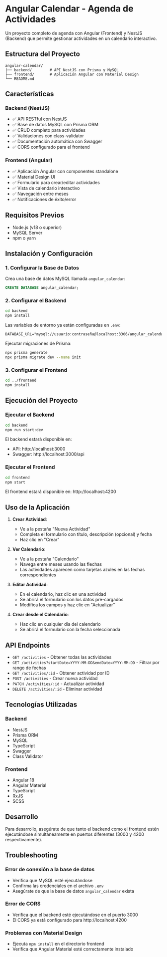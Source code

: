# Angular Calendar - Agenda de Actividades

Un proyecto completo de agenda con Angular (Frontend) y NestJS (Backend) que permite gestionar actividades en un calendario interactivo.

## Estructura del Proyecto

```
angular-calendar/
├── backend/        # API NestJS con Prisma y MySQL
├── frontend/       # Aplicación Angular con Material Design
└── README.md
```

## Características

### Backend (NestJS)

- ✅ API RESTful con NestJS
- ✅ Base de datos MySQL con Prisma ORM
- ✅ CRUD completo para actividades
- ✅ Validaciones con class-validator
- ✅ Documentación automática con Swagger
- ✅ CORS configurado para el frontend

### Frontend (Angular)

- ✅ Aplicación Angular con componentes standalone
- ✅ Material Design UI
- ✅ Formulario para crear/editar actividades
- ✅ Vista de calendario interactivo
- ✅ Navegación entre meses
- ✅ Notificaciones de éxito/error

## Requisitos Previos

- Node.js (v18 o superior)
- MySQL Server
- npm o yarn

## Instalación y Configuración

### 1. Configurar la Base de Datos

Crea una base de datos MySQL llamada `angular_calendar`:

```sql
CREATE DATABASE angular_calendar;
```

### 2. Configurar el Backend

```bash
cd backend
npm install
```

Las variables de entorno ya están configuradas en `.env`:

```
DATABASE_URL="mysql://usuario:contraseña@localhost:3306/angular_calendar"
```

Ejecutar migraciones de Prisma:

```bash
npx prisma generate
npx prisma migrate dev --name init
```

### 3. Configurar el Frontend

```bash
cd ../frontend
npm install
```

## Ejecución del Proyecto

### Ejecutar el Backend

```bash
cd backend
npm run start:dev
```

El backend estará disponible en:

- API: http://localhost:3000
- Swagger: http://localhost:3000/api

### Ejecutar el Frontend

```bash
cd frontend
npm start
```

El frontend estará disponible en: http://localhost:4200

## Uso de la Aplicación

1. **Crear Actividad**:

   - Ve a la pestaña "Nueva Actividad"
   - Completa el formulario con título, descripción (opcional) y fecha
   - Haz clic en "Crear"

2. **Ver Calendario**:

   - Ve a la pestaña "Calendario"
   - Navega entre meses usando las flechas
   - Las actividades aparecen como tarjetas azules en las fechas correspondientes

3. **Editar Actividad**:

   - En el calendario, haz clic en una actividad
   - Se abrirá el formulario con los datos pre-cargados
   - Modifica los campos y haz clic en "Actualizar"

4. **Crear desde el Calendario**:
   - Haz clic en cualquier día del calendario
   - Se abrirá el formulario con la fecha seleccionada

## API Endpoints

- `GET /activities` - Obtener todas las actividades
- `GET /activities?startDate=YYYY-MM-DD&endDate=YYYY-MM-DD` - Filtrar por rango de fechas
- `GET /activities/:id` - Obtener actividad por ID
- `POST /activities` - Crear nueva actividad
- `PATCH /activities/:id` - Actualizar actividad
- `DELETE /activities/:id` - Eliminar actividad

## Tecnologías Utilizadas

### Backend

- NestJS
- Prisma ORM
- MySQL
- TypeScript
- Swagger
- Class Validator

### Frontend

- Angular 18
- Angular Material
- TypeScript
- RxJS
- SCSS

## Desarrollo

Para desarrollo, asegúrate de que tanto el backend como el frontend estén ejecutándose simultáneamente en puertos diferentes (3000 y 4200 respectivamente).

## Troubleshooting

### Error de conexión a la base de datos

- Verifica que MySQL esté ejecutándose
- Confirma las credenciales en el archivo `.env`
- Asegúrate de que la base de datos `angular_calendar` exista

### Error de CORS

- Verifica que el backend esté ejecutándose en el puerto 3000
- El CORS ya está configurado para http://localhost:4200

### Problemas con Material Design

- Ejecuta `npm install` en el directorio frontend
- Verifica que Angular Material esté correctamente instalado
